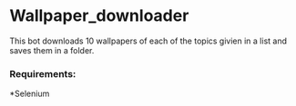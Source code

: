 # Wallpaper_downloader

This bot downloads 10 wallpapers of each of the topics givien in a list and saves them in a folder.

### Requirements:

*Selenium
